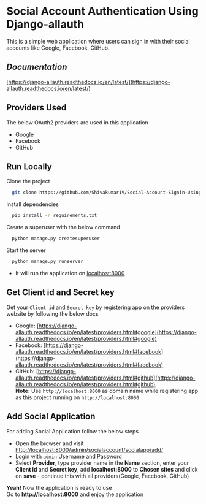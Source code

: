 
#  Social Account Authentication Using Django-allauth

This is a simple web application where users can sign in with their social accounts like Google, Facebook, GitHub.

 ##  _Documentation_  
 
[https://django-allauth.readthedocs.io/en/latest/](https://django-allauth.readthedocs.io/en/latest/)


## Providers Used
The below OAuth2 providers are used in this application
* Google
* Facebook
* GitHub
## Run Locally

Clone the project

```bash
  git clone https://github.com/Shivakumar1V/Social-Account-Signin-Using-Django-allauth
```

Install dependencies

```bash
  pip install -r requirements.txt
```

Create a superuser with the below command
```bash 
  python manage.py createsuperuser
```

Start the server

```bash
  python manage.py runserver
```

- It will run the application on [localhost:8000](http://localhost:8000)

## Get Client id and Secret key 
Get your `Client id` and `Secret key` by registering app on the providers website by following the below docs
* Google: [https://django-allauth.readthedocs.io/en/latest/providers.html#google](https://django-allauth.readthedocs.io/en/latest/providers.html#google)
* Facebook: [https://django-allauth.readthedocs.io/en/latest/providers.html#facebook](https://django-allauth.readthedocs.io/en/latest/providers.html#facebook)
* GitHub: [https://django-allauth.readthedocs.io/en/latest/providers.html#github](https://django-allauth.readthedocs.io/en/latest/providers.html#github)  
__Note:__ Use `http://localhost:8000` as domain name while registering app as this project running on `http://localhost:8000` 


## Add Social Application
For adding Social Application follow the below steps
- Open the browser and visit [http://localhost:8000/admin/socialaccount/socialapp/add/](http://localhost:8000/admin/socialaccount/socialapp/add/) 
- Login with `admin` Username and Password
- Select **Provider**, type provider name in the **Name** section, enter your **Client id** and **Secret key**, add **localhost:8000** to **Chosen sites** and click on **save** - continue this with all providers(Google, Facebook, GitHub)

**Yeah!** Now the application is ready to use  
Go to **[http://localhost:8000](http://localhost:8000)** and enjoy the application